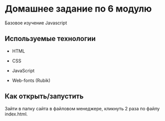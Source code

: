 # Домашнее задание по 6 модулю

Базовое изучение Javascript

## Используемые технологии

* HTML

* CSS 

* JavaScript

* Web-fonts (Rubik)

## Как открыть/запустить

Зайти в папку сайта в файловом менеджере, кликнуть 2 раза по файлу index.html.